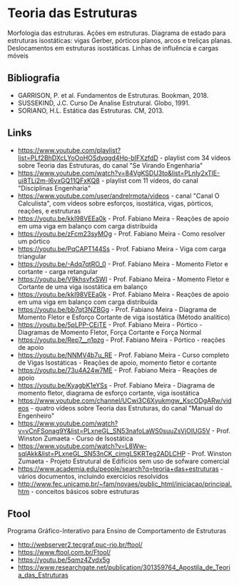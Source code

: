# Teoria das Estruturas

Morfologia das estruturas. Ações em estruturas. Diagrama de estado para estruturas isostáticas: vigas Gerber, pórticos planos, arcos e treliças planas. Deslocamentos em estruturas isostáticas. Linhas de influência e cargas móveis


## Bibliografia

- GARRISON, P. et al. Fundamentos de Estruturas. Bookman, 2018.
- SUSSEKIND, J.C. Curso De Analise Estrutural. Globo, 1991.
- SORIANO, H.L. Estática das Estruturas. CM, 2013.


## Links

- https://www.youtube.com/playlist?list=PLf2BhDXcLYoOoHOSdyqgd4Hp-bIFXzfdD - playlist com 34 vídeos sobre Teoria das Estruturas, do canal "Se Virando Engenharia"
- https://www.youtube.com/watch?v=84VgKSDU3to&list=PLnIy2xTlE-ui8TLi2m-l6vxGQ11QFxKQ8 - playlist com 11 vídeos, do canal "Disciplinas Engenharia"
- https://www.youtube.com/user/andrelrmota/videos - canal "Canal O Calculista", com vídeos sobre esforços, isostática, vigas, pórticos, reações, e estruturas
- https://youtu.be/kkI98VEEa0k - Prof. Fabiano Meira - Reações de apoio em uma viga em balanço com carga distribuída
- https://youtu.be/zFcm23syMOg - Prof. Fabiano Meira - Como resolver um pórtico
- https://youtu.be/PqCAPT144Ss - Prof. Fabiano Meira - Viga com carga triangular
- https://youtu.be/-Adq7qtRO_0 - Prof. Fabiano Meira - Momento Fletor e cortante - carga retangular
- https://youtu.be/V9khsvfxSWI - Prof. Fabiano Meira - Momento Fletor e Cortante de uma viga isostática em balanço
- https://youtu.be/kkI98VEEa0k - Prof. Fabiano Meira - Reações de apoio em uma viga em balanço com carga distribuída
- https://youtu.be/bb7qt3NZBGg - Prof. Fabiano Meira - Diagrama de Momento Fletor e Esforço Cortante de viga isostática (Método analítico)
- https://youtu.be/5pLPP-CEjTE - Prof. Fabiano Meira - Pórtico - Diagramas de Momento Fletor, Força Cortante e Força Normal
- https://youtu.be/Rep7__n1pzg - Prof. Fabiano Meira - Pórtico - reações de apoio
- https://youtu.be/NNMV4b7u_RE - Prof. Fabiano Meira - Curso completo de Vigas Isostáticas - Reações de apoio, momento fletor e cortante
- https://youtu.be/73u4A24w7ME - Prof. Fabiano Meira - Reações de apoio
- https://youtu.be/KyagbK1eYSs - Prof. Fabiano Meira - Diagrama de momento fletor, diagrama de esforço cortante, viga isostática
- https://www.youtube.com/channel/UCwi3C6Xyukmgw_KscODgARw/videos - quatro vídeos sobre Teoria das Estruturas, do canal "Manual do Engenheiro"
- https://www.youtube.com/watch?v=vCnFSonag9Y&list=PLxneGL_SN53nafoLaWS0suuZsVjOIUG5V - Prof. Winston Zumaeta - Curso de Isostática
- https://www.youtube.com/watch?v=L8Ww-sqlAkk&list=PLxneGL_SN53nCK_cimgLSKRTeg2ADLCHP - Prof. Winston Zumaeta - Projeto Estrutural de Edifícios sem uso de sofware comercial
- https://www.academia.edu/people/search?q=teoria+das+estruturas - vários documentos, incluindo exercícios resolvidos
- http://www.fec.unicamp.br/~fam/novaes/public_html/iniciacao/principal.htm - conceitos básicos sobre estruturas


## Ftool

Programa Gráfico-Interativo para Ensino de Comportamento de Estruturas

- http://webserver2.tecgraf.puc-rio.br/ftool/
- https://www.ftool.com.br/Ftool/
- https://youtu.be/5qmz4Zvdx5g
- https://www.researchgate.net/publication/301359764_Apostila_de_Teoria_das_Estruturas

